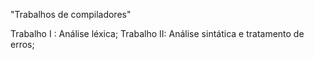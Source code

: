 "Trabalhos de compiladores" 

Trabalho I : Análise léxica;
Trabalho II: Análise sintática e tratamento de erros;
